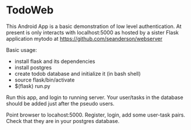 # TodoWeb

This Android App is a basic demonstration of low level authentication.  At present is only interacts with localhost:5000 as hosted by a sister Flask application mytodo at https://github.com/seanderson/webserver

Basic usage:
* install flask and its dependencies
* install postgres
* create todob database and initialize it
(in bash shell)
* source flask/bin/activate
* $(flask) run.py

Run this app, and login to running server.  Your user/tasks in the database should be added just
after the pseudo users.

Point browser to locahost:5000.  Register, login, add some user-task pairs.  Check that they
are in your postgres database.
